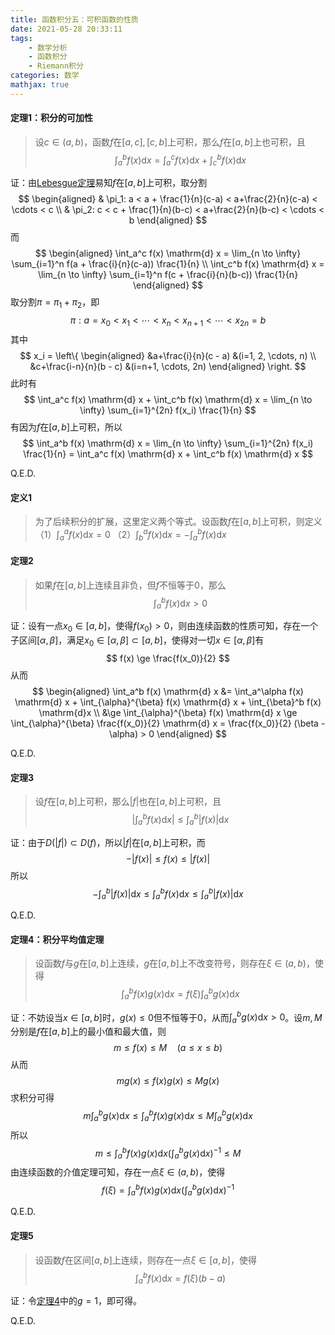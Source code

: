 ```yaml
---
title: 函数积分五：可积函数的性质
date: 2021-05-28 20:33:11
tags:
    - 数学分析
    - 函数积分
    - Riemann积分
categories: 数学
mathjax: true
---
```


#### 定理1：积分的可加性
> 设$c \in (a,b)$，函数$f$在$[a,c],[c,b]$上可积，那么$f$在$[a,b]$上也可积，且
$$
    \int_a^b f(x) \mathrm{d} x = \int_a^c f(x) \mathrm{d} x + \int_c^b f(x) \mathrm{d} x
$$

<!--more-->

证：由[Lebesgue定理](https://gamersover.github.io/2021/05/25/函数积分4/#定理7：Lebesgue)易知$f$在$[a,b]$上可积，取分割
$$
    \begin{aligned}
    & \pi_1: a < a + \frac{1}{n}(c-a) < a+\frac{2}{n}(c-a) < \cdots < c \\
    & \pi_2: c < c + \frac{1}{n}(b-c) < a+\frac{2}{n}(b-c) < \cdots < b
    \end{aligned}
$$
而
$$
    \begin{aligned}
    \int_a^c f(x) \mathrm{d} x = \lim_{n \to \infty} \sum_{i=1}^n f(a + \frac{i}{n}(c-a)) \frac{1}{n} \\
    \int_c^b f(x) \mathrm{d} x = \lim_{n \to \infty} \sum_{i=1}^n f(c + \frac{i}{n}(b-c)) \frac{1}{n}
    \end{aligned}
$$
取分割$\pi = \pi_1 + \pi_2$，即
$$
    \pi: a = x_0 < x_1 < \cdots < x_n < x_{n+1} < \cdots < x_{2n} = b
$$
其中
$$
 x_i = \left\{
    \begin{aligned}
    &a+\frac{i}{n}(c - a) &(i=1, 2, \cdots, n) \\
    &c+\frac{i-n}{n}(b - c) &(i=n+1, \cdots, 2n)
    \end{aligned}
 \right.
$$
此时有
$$
    \int_a^c f(x) \mathrm{d} x + \int_c^b f(x) \mathrm{d} x = \lim_{n \to \infty} \sum_{i=1}^{2n} f(x_i) \frac{1}{n}
$$
有因为$f$在$[a,b]$上可积，所以
$$
    \int_a^b f(x) \mathrm{d} x = \lim_{n \to \infty} \sum_{i=1}^{2n} f(x_i) \frac{1}{n} = \int_a^c f(x) \mathrm{d} x + \int_c^b f(x) \mathrm{d} x
$$

Q.E.D.


#### 定义1
> 为了后续积分的扩展，这里定义两个等式。设函数$f$在$[a,b]$上可积，则定义
（1）$\displaystyle \int_a^a f(x) \mathrm{d} x = 0$
（2）$\displaystyle \int_b^a f(x) \mathrm{d} x = - \int_a^b f(x) \mathrm{d} x$


#### 定理2
> 如果$f$在$[a,b]$上连续且非负，但$f$不恒等于$0$，那么
$$
    \int_a^b f(x) \mathrm{d} x > 0
$$

证：设有一点$x_0 \in [a,b]$，使得$f(x_0) > 0$，则由连续函数的性质可知，存在一个子区间$[\alpha, \beta]$，满足$x_0 \in [\alpha, \beta] \subset [a,b]$，使得对一切$x \in [\alpha, \beta]$有
$$
    f(x) \ge \frac{f(x_0)}{2}
$$
从而
$$
    \begin{aligned}
    \int_a^b f(x) \mathrm{d} x &= \int_a^\alpha f(x) \mathrm{d} x + \int_{\alpha}^{\beta} f(x) \mathrm{d} x + \int_{\beta}^b f(x) \mathrm{d}x \\
    &\ge \int_{\alpha}^{\beta} f(x) \mathrm{d} x \ge \int_{\alpha}^{\beta} \frac{f(x_0)}{2} \mathrm{d} x = \frac{f(x_0)}{2} (\beta - \alpha) > 0
    \end{aligned}
$$

Q.E.D.

#### 定理3
> 设$f$在$[a,b]$上可积，那么$|f|$也在$[a,b]$上可积，且
$$
    \left| \int_a^b f(x) \mathrm{d} x\right| \le \int_a^b |f(x)| \mathrm{d}x
$$

证：由于$D(|f|) \subset D(f)$，所以$|f|$在$[a,b]$上可积，而
$$
    - |f(x)| \le f(x) \le |f(x)|
$$
所以
$$
    - \int_a^b |f(x)| \mathrm{d}x \le \int_a^b f(x) \mathrm{d}x \le \int_a^b |f(x)| \mathrm{d}x
$$

Q.E.D.

#### 定理4：积分平均值定理
> 设函数$f$与$g$在$[a,b]$上连续，$g$在$[a,b]$上不改变符号，则存在$\xi \in (a,b)$，使得
$$
    \int_a^b f(x)g(x) \mathrm{d} x = f(\xi) \int_a^b g(x) \mathrm{d} x
$$

证：不妨设当$x \in [a,b]$时，$g(x) \le 0$但不恒等于0，从而$\displaystyle \int_a^b g(x) \mathrm{d} x > 0$。设$m,M$分别是$f$在$[a,b]$上的最小值和最大值，则
$$
    m \le f(x) \le M \quad (a \le x \le b)
$$
从而
$$
    mg(x) \le f(x)g(x) \le M g(x)
$$
求积分可得
$$
    m\int_a^b g(x) \mathrm{d} x \le \int_a^b f(x)g(x) \mathrm{d} x \le M\int_a^b g(x) \mathrm{d}x
$$
所以
$$
    m \le \int_a^b f(x)g(x) \mathrm{d} x (\int_a^b g(x) \mathrm{d} x)^{-1} \le M
$$
由连续函数的介值定理可知，存在一点$\xi \in (a,b)$，使得
$$
    f(\xi) = \int_a^b f(x)g(x) \mathrm{d} x (\int_a^b g(x) \mathrm{d} x)^{-1}
$$

Q.E.D.

#### 定理5
> 设函数$f$在区间$[a,b]$上连续，则存在一点$\xi \in [a,b]$，使得
$$
    \int_a^b f(x) \mathrm{d} x = f(\xi)(b - a)
$$

证：令[定理4](https://gamersover.github.io/2021/05/28/函数积分5/#定理4：积分平均值定理)中的$g = 1$，即可得。

Q.E.D.
